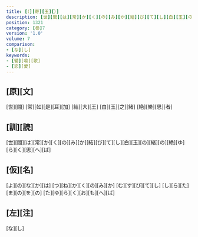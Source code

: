 ```yaml
---
title: [（][寄][玉][）]
description: [世][間][は][常][か][く][の][み][か][結][び][て][し][白][玉][の][緒][の][絶][ゆ][ら][く][思][へ][ば]
position: 1321
category: [巻]7
version: '1.0'
volume: 7
comparison:
- [な][し]
keywords:
- [譬][喩][歌]
- [恋][愛]
---
```


## [原][文]

[世][間] [常][如][是][耳][加] [結][大][王] [白][玉][之][緒] [絶][樂][思][者]

## [訓][読]

[世][間][は][常][か][く][の][み][か][結][び][て][し][白][玉][の][緒][の][絶][ゆ][ら][く][思][へ][ば]

## [仮][名]

[よ][の][な][か][は] [つ][ね][か][く][の][み][か] [む][す][び][て][し] [し][ら][た][ま][の][を][の] [た][ゆ][ら][く][お][も][へ][ば]

## [左][注]

[な][し]
